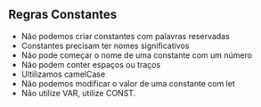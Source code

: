 ## Regras Constantes
- Não podemos criar constantes com palavras reservadas
- Constantes precisam ter nomes significativos
- Não pode começar o nome de uma constante com um número
- Não podem conter espaços ou traços
- Ultilizamos camelCase
- Não podemos modificar o valor de uma constante com let
- Não utilize VAR, utilize CONST.
